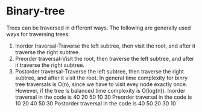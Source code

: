 # Binary-tree
Trees can be traversed in different ways. The following are generally used ways for traversing trees.
1. Inorder traversal-Traverse the left subtree, then visit the root, and after it traverse the right subtree.
2. Preorder traversal-Visit the root, then traverse the left subtree, and after it traverse the right subtree.
3. Postorder traversal-Traverse the left subtree, then traverse the right subtree, and after it visit the root.
In general time complexity for binry tree traversals is O(n), since we have to visit evey node exactly once. However, if the tree ls 
balanced time complexity is O(log(n)). 
Inorder traversal in the code is 40 20 50 10 30
Preorder traversal in the code is 10 20 40 50 30
Postorder traversal in the code is 40 50 20 30 10

